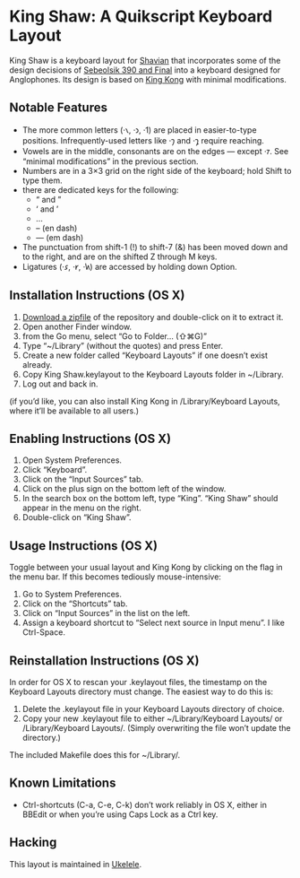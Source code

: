 # King Shaw: A Quikscript Keyboard Layout

King Shaw is a keyboard layout for [Shavian][] that incorporates some of the design decisions of [Sebeolsik 390 and Final][kokbd] into a keyboard designed for Anglophones. Its design is based on [King Kong][] with minimal modifications.


## Notable Features

- The more common letters (·𐑯, ·𐑮, ·𐑑) are placed in easier-to-type positions. Infrequently-used letters like ·𐑠 and ·𐑡 require reaching.
- Vowels are in the middle, consonants are on the edges — except ·𐑳. See “minimal modifications” in the previous section.
- Numbers are in a 3×3 grid on the right side of the keyboard; hold Shift to type them.
- there are dedicated keys for the following:
  - “ and ”
  - ‘ and  ’
  - …
  - – (en dash)
  - — (em dash)
- The punctuation from shift-1 (!) to shift-7 (&) has been moved down and to the right, and are on the shifted Z through M keys.
- Ligatures (·𐑭, ·𐑾, ·𐑿) are accessed by holding down Option.

## Installation Instructions (OS X)

1. [Download a zipfile][zip] of the repository and double-click on it to extract it.
1. Open another Finder window.
1. from the Go menu, select “Go to Folder… (⇧⌘G)”
1. Type “~/Library” (without the quotes) and press Enter.
1. Create a new folder called “Keyboard Layouts” if one doesn’t exist already.
1. Copy King Shaw.keylayout to the Keyboard Layouts folder in ~/Library.
1. Log out and back in.

(if you’d like, you can also install King Kong in /Library/Keyboard Layouts, where it’ll be available to all users.)


## Enabling Instructions (OS X)

1. Open System Preferences.
1. Click “Keyboard”.
1. Click on the “Input Sources” tab.
1. Click on the plus sign on the bottom left of the window.
1. In the search box on the bottom left, type “King”. “King Shaw” should appear in the menu on the right.
1. Double-click on “King Shaw”.


## Usage Instructions (OS X)

Toggle between your usual layout and King Kong by clicking on the flag in the menu bar. If this becomes tediously mouse-intensive:

1. Go to System Preferences.
1. Click on the “Shortcuts” tab.
1. Click on “Input Sources” in the list on the left.
1. Assign a keyboard shortcut to “Select next source in Input menu”. I like Ctrl-Space.


## Reinstallation Instructions (OS X)

In order for OS X to rescan your .keylayout files, the timestamp on the Keyboard Layouts directory must change. The easiest way to do this is:

1. Delete the .keylayout file in your Keyboard Layouts directory of choice.
1. Copy your new .keylayout file to either ~/Library/Keyboard Layouts/ or /Library/Keyboard Layouts/. (Simply overwriting the file won’t update the directory.)

The included Makefile does this for ~/Library/.


## Known Limitations

- Ctrl-shortcuts (C-a, C-e, C-k) don’t work reliably in OS X, either in BBEdit or when you’re using Caps Lock as a Ctrl key.


## Hacking

This layout is maintained in [Ukelele][uke].


[shavian]: https://en.wikipedia.org/wiki/Shavian_alphabet
[king kong]: https://github.com/adiabatic/king-kong/
[qs]: https://en.wikipedia.org/wiki/Quikscript
[uke]: http://scripts.sil.org/ukelele
[msklc]: http://msdn.microsoft.com/en-us/goglobal/bb964665.aspx
[kokbd]: http://en.wikipedia.org/wiki/Keyboard_layout#Sebeolsik_390
[windl]: https://github.com/adiabatic/king-shaw/raw/master/KingShaw.zip
[zip]: https://github.com/adiabatic/king-shaw/archive/master.zip

[zwj]: https://en.wikipedia.org/wiki/Zero-width_joiner "ligature here, please"
[zwnj]: https://en.wikipedia.org/wiki/Zero-width_non-joiner "no ligature here, please"
